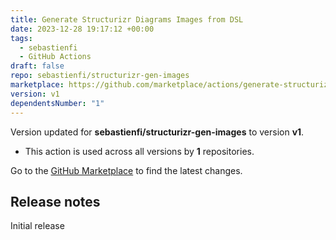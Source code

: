```yaml
---
title: Generate Structurizr Diagrams Images from DSL
date: 2023-12-28 19:17:12 +00:00
tags:
  - sebastienfi
  - GitHub Actions
draft: false
repo: sebastienfi/structurizr-gen-images
marketplace: https://github.com/marketplace/actions/generate-structurizr-diagrams-images-from-dsl
version: v1
dependentsNumber: "1"
---
```



Version updated for **sebastienfi/structurizr-gen-images** to version **v1**.
- This action is used across all versions by **1** repositories.

Go to the [GitHub Marketplace](https://github.com/marketplace/actions/generate-structurizr-diagrams-images-from-dsl) to find the latest changes.

## Release notes

Initial release
